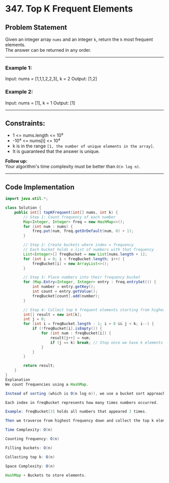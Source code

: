 # 347. Top K Frequent Elements

## Problem Statement

Given an integer array `nums` and an integer `k`, return the `k` most frequent elements.  
The answer can be returned in any order.

---

### Example 1:

Input: nums = [1,1,1,2,2,3], k = 2
Output: [1,2]

### Example 2:

Input: nums = [1], k = 1
Output: [1]

---

## Constraints:

- 1 <= nums.length <= 10⁵
- -10⁴ <= nums[i] <= 10⁴
- k is in the range `[1, the number of unique elements in the array]`.
- It is guaranteed that the answer is unique.

**Follow up:**  
Your algorithm's time complexity must be better than `O(n log n)`.

---

## Code Implementation

```java
import java.util.*;

class Solution {
    public int[] topKFrequent(int[] nums, int k) {
        // Step 1: Count frequency of each number
        Map<Integer, Integer> freq = new HashMap<>();
        for (int num : nums) {
            freq.put(num, freq.getOrDefault(num, 0) + 1);
        }

        // Step 2: Create buckets where index = frequency
        // Each bucket holds a list of numbers with that frequency
        List<Integer>[] freqBucket = new List[nums.length + 1];
        for (int i = 0; i < freqBucket.length; i++) {
            freqBucket[i] = new ArrayList<>();
        }

        // Step 3: Place numbers into their frequency bucket
        for (Map.Entry<Integer, Integer> entry : freq.entrySet()) {
            int number = entry.getKey();
            int count = entry.getValue();
            freqBucket[count].add(number);
        }

        // Step 4: Collect top k frequent elements starting from highest frequency
        int[] result = new int[k];
        int j = 0;
        for (int i = freqBucket.length - 1; i > 0 && j < k; i--) {
            if (!freqBucket[i].isEmpty()) {
                for (int num : freqBucket[i]) {
                    result[j++] = num;
                    if (j == k) break; // Stop once we have k elements
                }
            }
        }

        return result;
    }
}
Explanation
We count frequencies using a HashMap.

Instead of sorting (which is O(n log n)), we use a bucket sort approach:

Each index in freqBucket represents how many times numbers occurred.

Example: freqBucket[3] holds all numbers that appeared 3 times.

Then we traverse from highest frequency down and collect the top k elements.

Time Complexity: O(n)

Counting frequency: O(n)

Filling buckets: O(n)

Collecting top k: O(n)

Space Complexity: O(n)

HashMap + Buckets to store elements.
```
